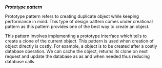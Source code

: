 **_Prototype pattern_**

Prototype pattern refers to creating duplicate object while keeping performance in mind. This type
of design pattern comes under creational pattern as this pattern provides one of the best way to
create an object.

This pattern involves implementing a prototype interface which tells to create a clone of the
current object. This pattern is used when creation of object directly is costly. For example, a object
is to be created after a costly database operation. We can cache the object, returns its clone on
next request and update the database as as and when needed thus reducing database calls.